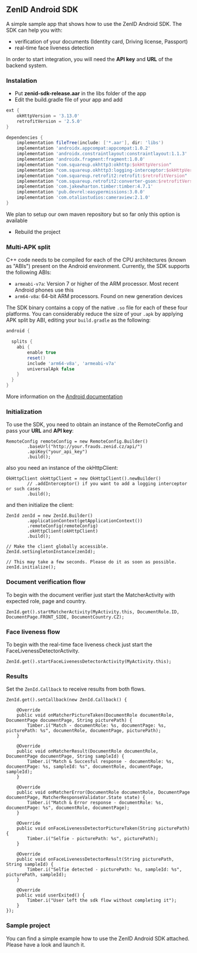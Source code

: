 ## ZenID Android SDK

A simple sample app that shows how to use the ZenID Android SDK. The SDK can help you with:

* verification of your documents (Identity card, Driving license, Passport)
* real-time face liveness detection

In order to start integration, you will need the **API key** and **URL** of the backend system.

### Instalation

* Put **zenid-sdk-release.aar** in the libs folder of the app
* Edit the build.gradle file of your app and add
```groovy
ext {
    okHttpVersion = '3.13.0'
    retrofitVersion = '2.5.0'
}

dependencies {
    implementation fileTree(include: ['*.aar'], dir: 'libs')
    implementation 'androidx.appcompat:appcompat:1.0.2'
    implementation 'androidx.constraintlayout:constraintlayout:1.1.3'
    implementation 'androidx.fragment:fragment:1.0.0'
    implementation "com.squareup.okhttp3:okhttp:$okHttpVersion"
    implementation "com.squareup.okhttp3:logging-interceptor:$okHttpVersion"
    implementation "com.squareup.retrofit2:retrofit:$retrofitVersion"
    implementation "com.squareup.retrofit2:converter-gson:$retrofitVersion"
    implementation 'com.jakewharton.timber:timber:4.7.1'
    implementation 'pub.devrel:easypermissions:3.0.0'
    implementation 'com.otaliastudios:cameraview:2.1.0'
}
```
We plan to setup our own maven repository but so far only this option is available
* Rebuild the project

### Multi-APK split

C++ code needs to be compiled for each of the CPU architectures (known as "ABIs") present on the Android environment. Currently, the SDK supports the following ABIs:

* `armeabi-v7a`: Version 7 or higher of the ARM processor. Most recent Android phones use this
* `arm64-v8a`: 64-bit ARM processors. Found on new generation devices

The SDK binary contains a copy of the native `.so` file for each of these four platforms.
You can considerably reduce the size of your `.apk` by applying APK split by ABI, editing your `build.gradle` as the following:

```groovy
android {

  splits {
    abi {
        enable true
        reset()
        include 'arm64-v8a', 'armeabi-v7a'
        universalApk false
    }
  }
}
```

More information on the [Android documentation](http://tools.android.com/tech-docs/new-build-system/user-guide/apk-splits)

### Initialization

To use the SDK, you need to obtain an instance of the RemoteConfig and pass your **URL** and **API key**:

```
RemoteConfig remoteConfig = new RemoteConfig.Builder()
        .baseUrl("http://your.frauds.zenid.cz/api/") 
        .apiKey("your_api_key")
        .build();
```
also you need an instance of the okHttpClient:

```
OkHttpClient okHttpClient = new OkHttpClient().newBuilder()
        // .addInterceptor() if you want to add a logging interceptor or such cases
        .build();
```
and then initialize the client:
```
ZenId zenId = new ZenId.Builder()
        .applicationContext(getApplicationContext())
        .remoteConfig(remoteConfig)
        .okHttpClient(okHttpClient)
        .build();

// Make the client globally accessible.
ZenId.setSingletonInstance(zenId);

// This may take a few seconds. Please do it as soon as possible.
zenId.initialize();
```
 
### Document verification flow

To begin with the document verifier just start the MatcherActivity with expected role, page and country. 
```
ZenId.get().startMatcherActivity(MyActivity.this, DocumentRole.ID, DocumentPage.FRONT_SIDE, DocumentCountry.CZ);
```

### Face liveness flow

To begin with the real-time face liveness check just start the FaceLivenessDetectorActivity. 
```
ZenId.get().startFaceLivenessDetectorActivity(MyActivity.this);
```

### Results

Set the `ZenId.Callback` to receive results from both flows.
```
ZenId.get().setCallback(new ZenId.Callback() {

    @Override
    public void onMatcherPictureTaken(DocumentRole documentRole, DocumentPage documentPage, String picturePath) {
        Timber.i("Match - documentRole: %s, documentPage: %s, picturePath: %s", documentRole, documentPage, picturePath);
    }

    @Override
    public void onMatcherResult(DocumentRole documentRole, DocumentPage documentPage, String sampleId) {
        Timber.i("Match & Succesful response - documentRole: %s, documentPage: %s, sampleId: %s", documentRole, documentPage, sampleId);
    }

    @Override
    public void onMatcherError(DocumentRole documentRole, DocumentPage documentPage, MatcherResponseValidator.State state) {
        Timber.i("Match & Error response - documentRole: %s, documentPage: %s", documentRole, documentPage);
    }

    @Override
    public void onFaceLivenessDetectorPictureTaken(String picturePath) {
        Timber.i("Selfie - picturePath: %s", picturePath);
    }

    @Override
    public void onFaceLivenessDetectorResult(String picturePath, String sampleId) {
        Timber.i("Selfie detected - picturePath: %s, sampleId: %s", picturePath, sampleId);
    }

    @Override
    public void userExited() {
        Timber.i("User left the sdk flow without completing it");
    }
});
```

### Sample project

You can find a simple example how to use the ZenID Android SDK attached. Please have a look and launch it.